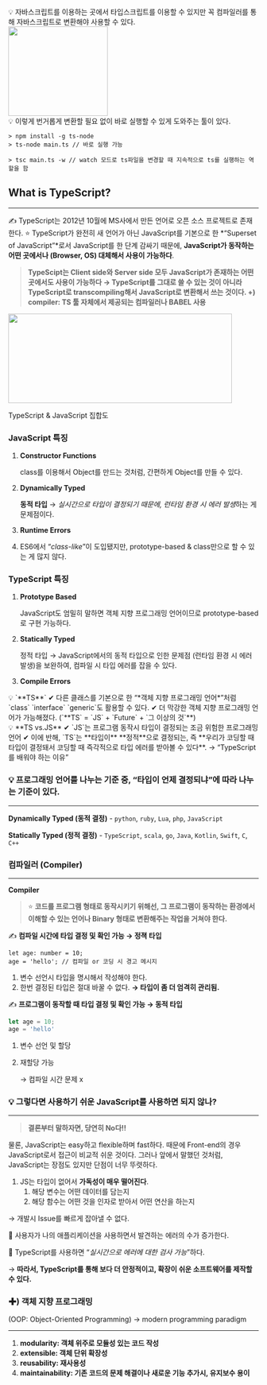 <aside>
💡 자바스크립트를 이용하는 곳에서 타입스크립트를 이용할 수 있지만 꼭 컴파일러를 통해 자바스크립트로 변환해야 사용할 수 있다.

</aside>

<img src="https://user-images.githubusercontent.com/73332608/165233977-d437fa97-2fdf-4e8a-992c-ec2af6ba59b0.png" width="200" height="180">

<aside>
💡 이렇게 번거롭게 변환할 필요 없이 바로 실행할 수 있게 도와주는 툴이 있다.

</aside>

```
> npm install -g ts-node
> ts-node main.ts // 바로 실행 가능

> tsc main.ts -w // watch 모드로 ts파일을 변경할 때 지속적으로 ts를 실행하는 역할을 함
```

## What is TypeScript?

---

✍️ TypeScript는 2012년 10월에 MS사에서 만든 언어로 오픈 소스 프로젝트로 존재한다. 
⭐️ TypeScript가 완전히 새 언어가 아닌 JavaScript를 기본으로 한 *“Superset of JavaScript”*로서 JavaScript를 한 단계 감싸기 때문에, **JavaScript가 동작하는 어떤 곳에서나 (Browser, OS) 대체해서 사용이 가능하다**.

> **TypeScipt는 Client side와 Server side 모두 JavaScript가 존재하는 어떤 곳에서도 사용이 가능하다 
→ TypeScript를 그대로 쓸 수 있는 것이 아니라 TypeScript로 transcompiling해서 JavaScript로 변환해서 쓰는 것이다. 
+) compiler: TS 툴 자체에서 제공되는 컴파일러나 BABEL 사용**

<img src="https://user-images.githubusercontent.com/73332608/165234555-17e45fce-087c-43c9-b57f-f1e5eec7b517.png" width="450" height="180">

TypeScript & JavaScript 집합도

### JavaScript 특징

1. **Constructor Functions** 
    
    class를 이용해서 Object를 만드는 것처럼, 간편하게 Object를 만들 수 있다.
    
2. **Dynamically Typed**
    
    **동적 타입** → *실시간으로 타입이 결정되기 때문에, 런타임 환경 시 에러 발생*하는 게 문제점이다.
    
3. **Runtime Errors**
4. ES6에서 “*class-like*”이 도입됐지만, prototype-based & class만으로 할 수 있는 게 많지 않다.

### TypeScript 특징

1. **Prototype Based**
    
    JavaScript도 엄밀히 말하면 객체 지향 프로그래밍 언어이므로 prototype-based로 구현 가능하다.
    
2. **Statically Typed**
    
    정적 타입 → JavaScript에서의 동적 타입으로 인한 문제점 (런타임 환경 시 에러 발생)을 보완하여, 컴파일 시 타입 에러를 잡을 수 있다.
    
3. **Compile Errors**

<aside>
💡 `**TS**` 
✔︎ 다른 클래스를 기본으로 한 “*객체 지향 프로그래밍 언어*”처럼 `class` `interface` `generic`도 활용할 수 있다.
✔︎ 더 막강한 객체 지향 프로그래밍 언어가 가능해졌다. (`**TS` = `JS` + `Future` + `그 이상의 것`**)

</aside>

<aside>
💡 **TS vs.JS**
✔︎ `JS`는 프로그램 동작시 타입이 결정되는 조금 위험한 프로그래밍 언어
✔︎ 이에 반해, `TS`는 **타입이** **정적**으로 결정되는, 즉 **우리가 코딩할 때 타입이 결정돼서 코딩할 때 즉각적으로 타입 에러를 받아볼 수 있다**. 
→ “TypeScript를 배워야 하는 이유”

</aside>

### 💡 **프로그래밍 언어를 나누는 기준 중, “타입이 언제 결정되냐”에 따라 나누는 기준이 있다.**

---

**Dynamically Typed (동적 결정)** - `python`, `ruby`, `Lua`, `php`, `JavaScript`

**Statically Typed (정적 결정)** - `TypeScript`, `scala`, `go`, `Java`, `Kotlin`, `Swift`, `C`, `C++`



### 컴파일러 (Compiler)

---

**Compiler**

> ⭐️ **코드를 프로그램 형태로 동작시키기 위해선, 그 프로그램이 동작하는 환경에서 이해할 수 있는 언어나 Binary 형태로 변환해주는 작업을 거쳐야 한다.**
> 

✍️ **컴파일 시간에 타입 결정 및 확인 가능 → 정젹 타입**

```tsx
let age: number = 10;
age = 'hello'; // 컴파일 or 코딩 시 경고 메시지
```

1. 변수 선언시 타입을 명시해서 작성해야 한다.
2. 한번 결정된 타입은 절대 바꿀 수 없다.
**→ 타입이 좀 더 엄격히 관리됨.**

✍️ **프로그램이 동작할 때 타입 결정 및 확인 가능 → 동적 타입**

```jsx
let age = 10;
age = 'hello'
```

1. 변수 선언 및 할당
2. 재할당 가능
    
    → 컴파일 시간 문제 x 
    

### 💡 그렇다면 사용하기 쉬운 JavaScript를 사용하면 되지 않나?

---

> **결론부터 말하자면, 당연히 No다!!**
> 

물론, JavaScript는 easy하고 flexible하며 fast하다. 때문에 Front-end의 경우 JavaScript로서 접근이 비교적 쉬운 것이다. 
그러나 앞에서 말했던 것처럼, JavaScript는 장점도 있지만 단점이 너무 뚜렷하다.

1. JS는 타입이 없어서 **가독성이 매우 떨어진다**.
    1. 해당 변수는 어떤 데이터를 담는지
    2. 해당 함수는 어떤 것을 인자로 받아서 어떤 연산을 하는지

→ 개발시 Issue를 빠르게 잡아낼 수 없다.

👿 사용자가 나의 애플리케이션을 사용하면서 발견하는 에러의 수가 증가한다.

👀 TypeScript를 사용하면 “*실시간으로 에러에 대한 검사 가능*”하다.

→ **따라서, TypeScript를 통해 보다 더 안정적이고, 확장이 쉬운 소프트웨어를 제작할 수 있다.**

### ✚) 객체 지향 프로그래밍 
(OOP: Object-Oriented Programming) → modern programming paradigm

---

1. **modularity: 객체 위주로 모듈성 있는 코드 작성**
2. **extensible: 객체 단위 확장성**
3. **reusability: 재사용성**
4. **maintainability: 기존 코드의 문제 해결이나 새로운 기능 추가시, 유지보수 용이**
